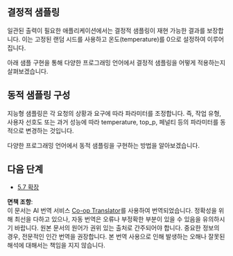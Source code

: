 <!--
CO_OP_TRANSLATOR_METADATA:
{
  "original_hash": "3cb0da3badd51d73ab78ebade2827d98",
  "translation_date": "2025-06-12T21:43:13+00:00",
  "source_file": "05-AdvancedTopics/mcp-sampling/README.md",
  "language_code": "ko"
}
-->
## 결정적 샘플링

일관된 출력이 필요한 애플리케이션에서는 결정적 샘플링이 재현 가능한 결과를 보장합니다. 이는 고정된 랜덤 시드를 사용하고 온도(temperature)를 0으로 설정하여 이루어집니다.

아래 샘플 구현을 통해 다양한 프로그래밍 언어에서 결정적 샘플링을 어떻게 적용하는지 살펴보겠습니다.

## 동적 샘플링 구성

지능형 샘플링은 각 요청의 상황과 요구에 따라 파라미터를 조정합니다. 즉, 작업 유형, 사용자 선호도 또는 과거 성능에 따라 temperature, top_p, 페널티 등의 파라미터를 동적으로 변경하는 것입니다.

다양한 프로그래밍 언어에서 동적 샘플링을 구현하는 방법을 알아보겠습니다.

## 다음 단계

- [5.7 확장](../mcp-scaling/README.md)

**면책 조항**:  
이 문서는 AI 번역 서비스 [Co-op Translator](https://github.com/Azure/co-op-translator)를 사용하여 번역되었습니다. 정확성을 위해 최선을 다하고 있으나, 자동 번역은 오류나 부정확한 부분이 있을 수 있음을 유의하시기 바랍니다. 원본 문서의 원어가 권위 있는 출처로 간주되어야 합니다. 중요한 정보의 경우, 전문적인 인간 번역을 권장합니다. 본 번역 사용으로 인해 발생하는 오해나 잘못된 해석에 대해서는 책임을 지지 않습니다.